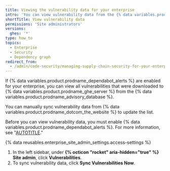 ```yaml
---
title: Viewing the vulnerability data for your enterprise
intro: 'You can view vulnerability data from the {% data variables.product.prodname_advisory_database %} on {% data variables.product.prodname_ghe_server %}.'
shortTitle: View vulnerability data
permissions: 'Site administrators'
versions:
  ghes: '*'
type: how_to
topics:
  - Enterprise
  - Security
  - Dependency graph
redirect_from:
  - /admin/code-security/managing-supply-chain-security-for-your-enterprise/viewing-the-vulnerability-data-for-your-enterprise
---
```


If {% data variables.product.prodname_dependabot_alerts %} are enabled for your enterprise, you can view all vulnerabilities that were downloaded to {% data variables.product.prodname_ghe_server %} from the {% data variables.product.prodname_advisory_database %}.

You can manually sync vulnerability data from {% data variables.product.prodname_dotcom_the_website %} to update the list.

Before you can view vulnerability data, you must enable {% data variables.product.prodname_dependabot_alerts %}. For more information, see "[AUTOTITLE](/admin/configuration/configuring-github-connect/enabling-dependabot-for-your-enterprise)."

{% data reusables.enterprise_site_admin_settings.access-settings %}
1. In the left sidebar, under **{% octicon "rocket" aria-hidden="true" %} Site admin**, click **Vulnerabilities**.
1. To sync vulnerability data, click **Sync Vulnerabilities Now**.
